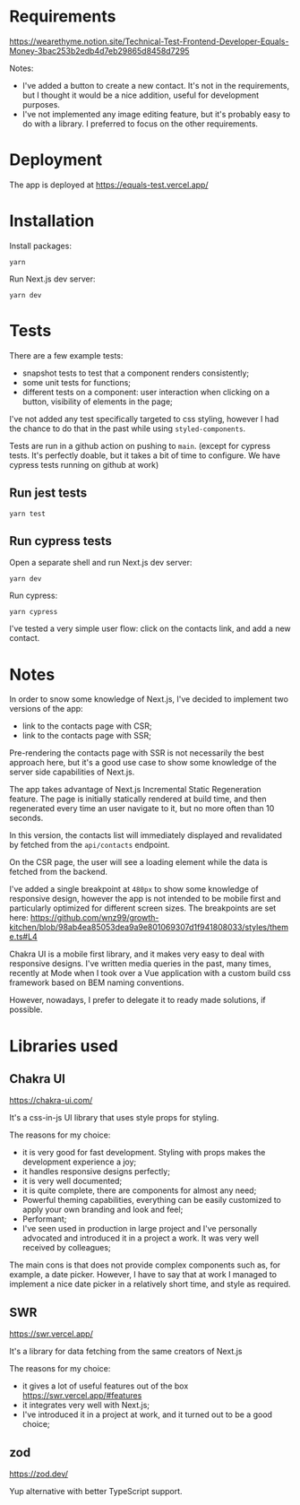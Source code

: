 # Requirements

https://wearethyme.notion.site/Technical-Test-Frontend-Developer-Equals-Money-3bac253b2edb4d7eb29865d8458d7295

Notes:

- I've added a button to create a new contact. It's not in the requirements, but I thought it would be a nice addition, useful for development purposes.
- I've not implemented any image editing feature, but it's probably easy to do with a library. I preferred to focus on the other requirements.

# Deployment

The app is deployed at https://equals-test.vercel.app/

# Installation

Install packages:

```
yarn
```

Run Next.js dev server:

```
yarn dev
```

# Tests

There are a few example tests:

- snapshot tests to test that a component renders consistently;
- some unit tests for functions;
- different tests on a component: user interaction when clicking on a button, visibility of elements in the page;

I've not added any test specifically targeted to css styling, however I had the chance to do that in the past while using `styled-components`.

Tests are run in a github action on pushing to `main`. (except for cypress tests. It's perfectly doable, but it takes a bit of time to configure. We have cypress tests running on github at work)

## Run jest tests

```
yarn test
```

## Run cypress tests

Open a separate shell and run Next.js dev server:

```
yarn dev
```

Run cypress:

```
yarn cypress
```

I've tested a very simple user flow: click on the contacts link, and add a new contact.

# Notes

In order to snow some knowledge of Next.js, I've decided to implement two versions of the app:

- link to the contacts page with CSR;
- link to the contacts page with SSR;

Pre-rendering the contacts page with SSR is not necessarily the best approach here, but it's a good use case to show some knowledge of the server side capabilities of Next.js.

The app takes advantage of Next.js Incremental Static Regeneration feature. The page is initially statically rendered at build time, and then regenerated every time an user navigate to it, but no more often than 10 seconds.

In this version, the contacts list will immediately displayed and revalidated by fetched from the `api/contacts` endpoint.

On the CSR page, the user will see a loading element while the data is fetched from the backend.

I've added a single breakpoint at `480px` to show some knowledge of responsive design, however the app is not intended to be mobile first and particularly optimized for different screen sizes. The breakpoints are set here: https://github.com/wnz99/growth-kitchen/blob/98ab4ea85053dea9a9e801069307d1f941808033/styles/theme.ts#L4

Chakra UI is a mobile first library, and it makes very easy to deal with responsive designs. I've written media queries in the past, many times, recently at Mode when I took over a Vue application with a custom build css framework based on BEM naming conventions.

However, nowadays, I prefer to delegate it to ready made solutions, if possible.

# Libraries used

## Chakra UI

https://chakra-ui.com/

It's a css-in-js UI library that uses style props for styling.

The reasons for my choice:

- it is very good for fast development. Styling with props makes the development experience a joy;
- it handles responsive designs perfectly;
- it is very well documented;
- it is quite complete, there are components for almost any need;
- Powerful theming capabilities, everything can be easily customized to apply your own branding and look and feel;
- Performant;
- I've seen used in production in large project and I've personally advocated and introduced it in a project a work. It was very well received by colleagues;

The main cons is that does not provide complex components such as, for example, a date picker. However, I have to say that at work I managed to implement a nice date picker in a relatively short time, and style as required.

## SWR

https://swr.vercel.app/

It's a library for data fetching from the same creators of Next.js

The reasons for my choice:

- it gives a lot of useful features out of the box https://swr.vercel.app/#features
- it integrates very well with Next.js;
- I've introduced it in a project at work, and it turned out to be a good choice;

## zod

https://zod.dev/

Yup alternative with better TypeScript support.
